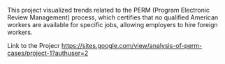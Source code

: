 
This project visualized trends related to the PERM (Program Electronic Review Management) process, which certifies that no qualified American workers are available for specific jobs, allowing employers to hire foreign workers. 

Link to the Projecr
https://sites.google.com/view/analysis-of-perm-cases/project-1?authuser=2
